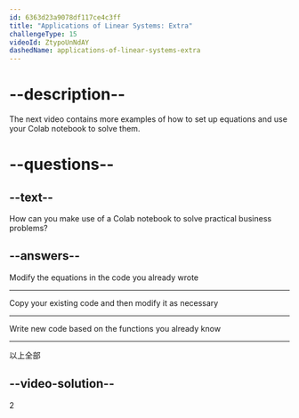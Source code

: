 ```yaml
---
id: 6363d23a9078df117ce4c3ff
title: "Applications of Linear Systems: Extra"
challengeType: 15
videoId: ZtypoUnNdAY
dashedName: applications-of-linear-systems-extra
---
```


# --description--

The next video contains more examples of how to set up equations and use your Colab notebook to solve them.

# --questions--

## --text--

How can you make use of a Colab notebook to solve practical business problems?

## --answers--

Modify the equations in the code you already wrote

---

Copy your existing code and then modify it as necessary

---

Write new code based on the functions you already know

---

以上全部

## --video-solution--

2
